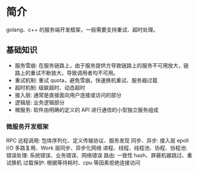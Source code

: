 # 简介
golang、c++ 的服务端开发框架，一般需要支持重试、超时处理。

## 基础知识
- 服务雪崩: 在服务链路上，由于服务提供方导致链路上的服务不可用放大，链路上的重试不断放大，导致调用者均不可用。
- 重试机制: 重试 quota，避免雪崩。快速换机重试、服务器过载
- 超时机制: 级联超时、动态超时
- 接入层: 通常是直接面向用户连接或访问的部分
- 逻辑层: 业务逻辑部分
- 微服务: 软件由明确的定义的 API 进行通信的小型独立服务组成

### 微服务开发框架
RPC 远程调用: 包体序列化、定义传输协议、服务发现
同步、异步: 接入层 epoll I/O 多路复用、Work 层同步、异步化网络 
进程、线程、线程池、协程、协程池: 
错误处理: 系统错误、业务错误、网络错误 
路由: 一致性 hash、屏蔽机器跳过、重试换机
过载保护: 根据等待耗时、cpu 等因素拒绝连接访问